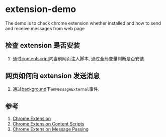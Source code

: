 # extension-demo

The demo is to check chrome extension whether installed and how to send and receive messages from web page

## 检查 extension 是否安装

1. 通过[contentscript](https://github.com/GinMu/extension-demo/blob/master/src/contentscript.js)向当前网页注入脚本, 通过全局变量判断是否安装.

## 网页如何向 extension 发送消息

1. 通过[background](https://github.com/GinMu/extension-demo/blob/master/src/background.js)下`onMessageExternal`事件.

## 参考

1. [Chrome Extension](https://developer.chrome.com/extensions)
2. [Chrome Extension Content Scripts](https://developer.chrome.com/extensions/content_scripts)
3. [Chrome Extension Message Passing](https://developer.chrome.com/extensions/messaging)
